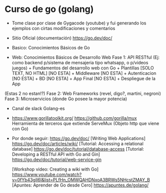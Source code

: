 # Curso de go (golang)

* Tome clase por clase de Gygacode (youtube) y fui generando los ejemplos con cirtas modificaciones y comentarios

* Sitio Oficial (documentación)
    https://go.dev/doc/

* Basico: Conocimientos Básicos de Go
* Web: Conocimientos Básicos de Desarrollo Web
    Fase 1: API RESTful (Ej: como backend p/sistema de mensajeria tipo whatsapp, o p/videos juegos)
        + Fundamentos del desarrollo web con Go
        + Plantillas [SOLO TEXT, NO HTML]
        [NO ESTA] + Middleware
        [NO ESTA] + Autenticacion
        [NO ESTA] + BD
        [NO ESTA] + App Final
        [NO ESTA] + Despliegue de la App

(Estas 2 no estan!?)
    Fase 2: Web Frameworks (revel, digo?, martini, negroni)
    Fase 3: Microservicios (donde Go posee la mayor potencia)


* Canal de slack
    Golang-es

* https://www.gorillatoolkit.org/
    https://github.com/gorilla/mux
    Herramienta de terceros que extiende ServeMux (Objeto http que viene con Go)

* Por donde seguir: https://go.dev/doc/
    [Writing Web Applications] https://go.dev/doc/articles/wiki/
    [Tutorial: Accessing a relational database] https://go.dev/doc/tutorial/database-access
    [Tutorial: Developing a RESTful API with Go and Gin] https://go.dev/doc/tutorial/web-service-gin

    [Workshop video: Creating a wiki with Go] https://www.youtube.com/watch?v=0fYb43gIl6I&list=PLfHn_OMWQAHDNxoA3BRWs5NHcstZMAY_B
    [Apuntes: Aprender de Go desde Cero] https://apuntes.de/golang/

